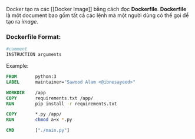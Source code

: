 Docker tạo ra các [[Docker Image]] bằng cách đọc **Dockerfile**. **Dockerfile** là một document bao gồm tất cả các lệnh mà một người dùng có thể gọi để tạo ra *image*. 

### Dockerfile Format:
```dockerfile
#comment
INSTRUCTION arguments
```


Example:
```dockerfile
FROM       python:3
LABEL      maintainer="Sawood Alam <@ibnesayeed>"

WORKDIR    /app
COPY       requirements.txt /app/
RUN        pip install -r requirements.txt

COPY       *.py /app/
RUN        chmod a+x *.py

CMD        ["./main.py"]
```